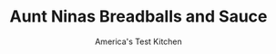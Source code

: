 ---
layout: ../../layouts/MarkdownPostLayout.astro
title: Aunt Ninas Breadballs and Sauce
author: America's Test Kitchen
pubDate: 2023-03-15
description: "These meatless meatballs prove heavy enough to compete with the real thing."
image_url: https://res.cloudinary.com/hksqkdlah/image/upload/ar_1:1,c_fill,dpr_2.0,f_auto,fl_lossy.progressive.strip_profile,g_faces:auto,q_auto:low,w_344/7736_sfs-breadballsv2-07-276682
tags: ["Main Courses","Breads","Contest Recipes","Lost Recipes"]
calories: 3851
protein: 22
carbohydrates: 48
fats: 
fiber: 6
ingredients: ["1 cup, water","1 large, egg","3 , garlic cloves, minced","1 tablespoon, chopped fresh parsley","1 tablespoon, chopped fresh basil","1/4 teaspoon, pepper","1 (16-ounce) loaf, Italian bread, torn into small pieces","1 1/2 cups, grated Parmesan cheese","6 tablespoons, olive oil","1 , onion, minced",", Salt and pepper","2 , (6-ounce) cans tomato paste","1 tablespoon, sugar","3 , garlic cloves, minced","2 teaspoons, dried oregano","1/8 teaspoon, red pepper flakes","2 cups, water","1 (28-ounce) can, diced tomatoes","1 (15-ounce) can, tomato sauce","1 tablespoon, chopped fresh parsley","1/2 cup, grated Parmesan cheese"]
serves: 8
time: "2½ hours"
instructions: ["ASSEMBLE BREADBALLS Combine water, egg, garlic, parsley, basil, and pepper in large bowl. Add bread and Parmesan and mix with hands until well combined. Using wet hands, form mixture into 1 1/2-inch breadballs (you should have about 30).","BROWN BREADBALLS Heat 1/4 cup oil in Dutch oven over medium-high heat until shimmering. Cook half of breadballs without moving until well browned on bottom, 2 to 4 minutes. Continue to cook, turning gently, until well browned all over, about 5 minutes longer. Transfer to bowl. Repeat with remaining oil and breadballs.","MAKE SAUCE Pour off all but 1 tablespoon oil from pot. Add onion and 1/2 teaspoon salt and cook over medium heat until softened, about 5 minutes. Stir in tomato paste, sugar, garlic, oregano, pepper flakes, and 1/4 teaspoon pepper and cook until tomato paste begins to brown, 2 to 4 minutes. Add water, tomatoes, and tomato sauce and bring to boil. Reduce heat to medium-low and simmer covered, stirring occasionally, for 1 hour.","SIMMER AND SERVE Carefully add browned breadballs to pot and continue to simmer, covered, until sauce is slightly thickened and breadballs are tender, about 30 minutes. Off heat, stir in parsley and season with salt and pepper. Serve, sprinkling with Parmesan (and additional parsley, if desired)."]
nutrition: ["943 mg Potassium","406 mg Phosphorus","565 mg Calcium","4 mg Iron","74 mg Magnesium","1471 mg Sodium","2 mg Zinc","23 g Fat","5 mg Niacin (B3)","10 g Monounsaturated","2 g Polyunsaturated","28 mg Vitamin C","48 mg Cholesterol","8 g Saturated","6 g Fiber","91 µg Folic acid","45 µg Folate (food)","12 g Sugars","37 µg Vitamin K","314 g Water","48 g Carbs","201 µg Folate equivalent (total)","22 g Protein","5 mg Vitamin E","158 µg Vitamin A","481 kcal Energy","1 g Sugars, added","3851 calories"]
notes: "Let breadballs form a good crust during frying or they will fall apart when simmered. To keep them from sticking to the pan, make sure the oil is shimmering before you start cooking and dont move them for the first few minutes of browning."
---